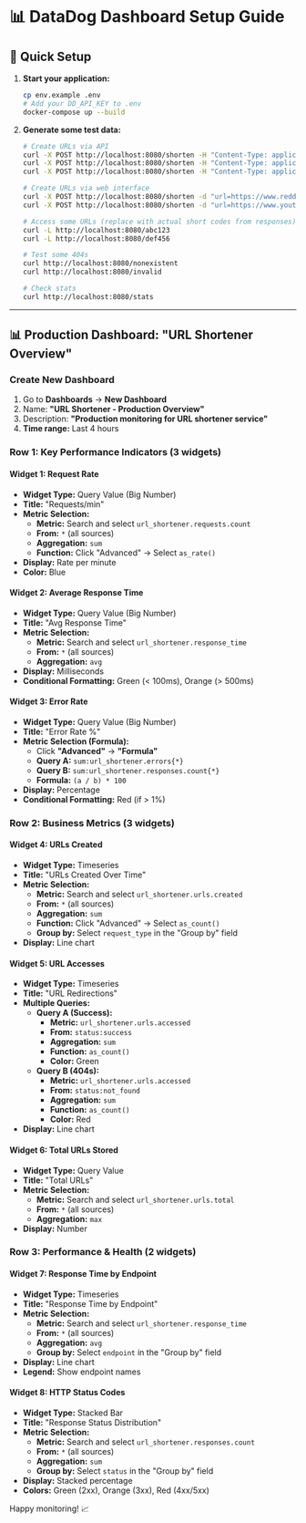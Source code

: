 # 📊 DataDog Dashboard Setup Guide

## 🚀 Quick Setup

1. **Start your application:**
   ```bash
   cp env.example .env
   # Add your DD_API_KEY to .env
   docker-compose up --build
   ```

2. **Generate some test data:**
   ```bash
   # Create URLs via API
   curl -X POST http://localhost:8080/shorten -H "Content-Type: application/json" -d '{"url": "https://www.google.com"}'
   curl -X POST http://localhost:8080/shorten -H "Content-Type: application/json" -d '{"url": "https://www.github.com"}'
   curl -X POST http://localhost:8080/shorten -H "Content-Type: application/json" -d '{"url": "https://www.stackoverflow.com"}'

   # Create URLs via web interface
   curl -X POST http://localhost:8080/shorten -d "url=https://www.reddit.com"
   curl -X POST http://localhost:8080/shorten -d "url=https://www.youtube.com"

   # Access some URLs (replace with actual short codes from responses)
   curl -L http://localhost:8080/abc123
   curl -L http://localhost:8080/def456

   # Test some 404s
   curl http://localhost:8080/nonexistent
   curl http://localhost:8080/invalid

   # Check stats
   curl http://localhost:8080/stats
   ```

---

## 📊 Production Dashboard: "URL Shortener Overview"

### **Create New Dashboard**
1. Go to **Dashboards** → **New Dashboard**
2. Name: **"URL Shortener - Production Overview"**
3. Description: **"Production monitoring for URL shortener service"**
4. **Time range:** Last 4 hours

### **Row 1: Key Performance Indicators (3 widgets)**

#### **Widget 1: Request Rate**
- **Widget Type:** Query Value (Big Number)
- **Title:** "Requests/min"
- **Metric Selection:**
  - **Metric:** Search and select `url_shortener.requests.count`
  - **From:** `*` (all sources)
  - **Aggregation:** `sum`
  - **Function:** Click "Advanced" → Select `as_rate()`
- **Display:** Rate per minute
- **Color:** Blue

#### **Widget 2: Average Response Time**
- **Widget Type:** Query Value (Big Number)
- **Title:** "Avg Response Time"
- **Metric Selection:**
  - **Metric:** Search and select `url_shortener.response_time`
  - **From:** `*` (all sources)
  - **Aggregation:** `avg`
- **Display:** Milliseconds
- **Conditional Formatting:** Green (< 100ms), Orange (> 500ms)

#### **Widget 3: Error Rate**
- **Widget Type:** Query Value (Big Number)
- **Title:** "Error Rate %"
- **Metric Selection (Formula):**
  - Click **"Advanced"** → **"Formula"**
  - **Query A:** `sum:url_shortener.errors{*}`
  - **Query B:** `sum:url_shortener.responses.count{*}`
  - **Formula:** `(a / b) * 100`
- **Display:** Percentage
- **Conditional Formatting:** Red (if > 1%)

### **Row 2: Business Metrics (3 widgets)**

#### **Widget 4: URLs Created**
- **Widget Type:** Timeseries
- **Title:** "URLs Created Over Time"
- **Metric Selection:**
  - **Metric:** Search and select `url_shortener.urls.created`
  - **From:** `*` (all sources)
  - **Aggregation:** `sum`
  - **Function:** Click "Advanced" → Select `as_count()`
  - **Group by:** Select `request_type` in the "Group by" field
- **Display:** Line chart

#### **Widget 5: URL Accesses**
- **Widget Type:** Timeseries  
- **Title:** "URL Redirections"
- **Multiple Queries:**
  - **Query A (Success):**
    - **Metric:** `url_shortener.urls.accessed`
    - **From:** `status:success`
    - **Aggregation:** `sum`
    - **Function:** `as_count()`
    - **Color:** Green
  - **Query B (404s):**
    - **Metric:** `url_shortener.urls.accessed`
    - **From:** `status:not_found`
    - **Aggregation:** `sum`
    - **Function:** `as_count()`
    - **Color:** Red
- **Display:** Line chart

#### **Widget 6: Total URLs Stored**
- **Widget Type:** Query Value
- **Title:** "Total URLs"
- **Metric Selection:**
  - **Metric:** Search and select `url_shortener.urls.total`
  - **From:** `*` (all sources)
  - **Aggregation:** `max`
- **Display:** Number

### **Row 3: Performance & Health (2 widgets)**

#### **Widget 7: Response Time by Endpoint**
- **Widget Type:** Timeseries
- **Title:** "Response Time by Endpoint"
- **Metric Selection:**
  - **Metric:** Search and select `url_shortener.response_time`
  - **From:** `*` (all sources)
  - **Aggregation:** `avg`
  - **Group by:** Select `endpoint` in the "Group by" field
- **Display:** Line chart
- **Legend:** Show endpoint names

#### **Widget 8: HTTP Status Codes**
- **Widget Type:** Stacked Bar
- **Title:** "Response Status Distribution"
- **Metric Selection:**
  - **Metric:** Search and select `url_shortener.responses.count`
  - **From:** `*` (all sources)
  - **Aggregation:** `sum`
  - **Group by:** Select `status` in the "Group by" field
- **Display:** Stacked percentage
- **Colors:** Green (2xx), Orange (3xx), Red (4xx/5xx)

Happy monitoring! 📈
